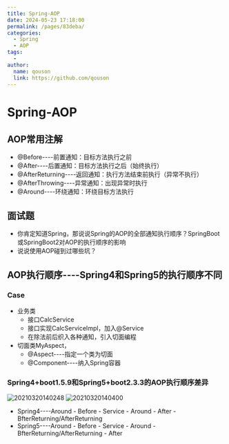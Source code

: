 ```yaml
---
title: Spring-AOP
date: 2024-05-23 17:18:00
permalink: /pages/83deba/
categories:
  - Spring
  - AOP
tags:
  - 
author: 
  name: qouson
  link: https://github.com/qouson
---
```

# Spring-AOP

## AOP常用注解

- @Before----前置通知：目标方法执行之前
- @After----后置通知：目标方法执行之后（始终执行）
- @AfterReturning----返回通知：执行方法结束前执行（异常不执行）
- @AfterThrowing----异常通知：出现异常时执行
- @Around----环绕通知：环绕目标方法执行

## 面试题

- 你肯定知道Spring，那说说Spring的AOP的全部通知执行顺序？SpringBoot或SpringBoot2对AOP的执行顺序的影响
- 说说使用AOP碰到过哪些坑？

## AOP执行顺序----Spring4和Spring5的执行顺序不同

### Case

- 业务类
  - 接口CalcService
  - 接口实现CalcServiceImpl，加入@Service
  - 在除法前后织入各种通知，引入切面编程
- 切面类MyAspect，
  - @Aspect----指定一个类为切面
  - @Component----纳入Spring容器

### Spring4+boot1.5.9和Spring5+boot2.3.3的AOP执行顺序差异

![20210320140248](https://cdn.jsdelivr.net/gh/qouson/my-pic-bed/pic/20210320140248.png)
![20210320140400](https://cdn.jsdelivr.net/gh/qouson/my-pic-bed/pic/20210320140400.png)

- Spring4----Around - Before - Service - Around - After - BfterReturning/AfterReturning
- Spring5----Around - Before - Service - Around - BfterReturning/AfterReturning - After
